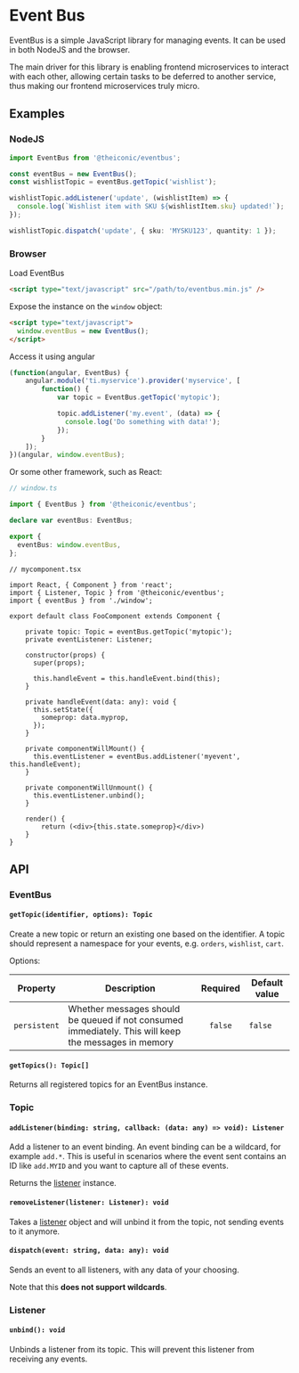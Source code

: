 # Event Bus


EventBus is a simple JavaScript library for managing events. It can be used in both NodeJS and the browser.

The main driver for this library is enabling frontend microservices to interact with each other, allowing certain tasks to be deferred to another service, thus making our frontend microservices truly micro.

## Examples

### NodeJS

```typescript
import EventBus from '@theiconic/eventbus';

const eventBus = new EventBus();
const wishlistTopic = eventBus.getTopic('wishlist');

wishlistTopic.addListener('update', (wishlistItem) => {
  console.log(`Wishlist item with SKU ${wishlistItem.sku} updated!`);
});

wishlistTopic.dispatch('update', { sku: 'MYSKU123', quantity: 1 });
```

### Browser

Load EventBus

```html
<script type="text/javascript" src="/path/to/eventbus.min.js" />
```

Expose the instance on the `window` object:

```html
<script type="text/javascript">
  window.eventBus = new EventBus();
</script>
```

Access it using angular

```javascript
(function(angular, EventBus) {
    angular.module('ti.myservice').provider('myservice', [
        function() {
            var topic = EventBus.getTopic('mytopic');

            topic.addListener('my.event', (data) => {
              console.log('Do something with data!');
            });
        }
    ]);
})(angular, window.eventBus);
```

Or some other framework, such as React:

```typescript
// window.ts

import { EventBus } from '@theiconic/eventbus';

declare var eventBus: EventBus;

export {
  eventBus: window.eventBus,
};
```

```tsx
// mycomponent.tsx

import React, { Component } from 'react';
import { Listener, Topic } from '@theiconic/eventbus';
import { eventBus } from './window';

export default class FooComponent extends Component {
    
    private topic: Topic = eventBus.getTopic('mytopic');
    private eventListener: Listener;

    constructor(props) {
      super(props);

      this.handleEvent = this.handleEvent.bind(this);
    }

    private handleEvent(data: any): void {
      this.setState({
        someprop: data.myprop,
      });
    }

    private componentWillMount() {
      this.eventListener = eventBus.addListener('myevent', this.handleEvent);
    }

    private componentWillUnmount() {
      this.eventListener.unbind();
    }

    render() {
        return (<div>{this.state.someprop}</div>)
    }
}
```

## API

### EventBus

#### `getTopic(identifier, options): Topic`

Create a new topic or return an existing one based on the identifier. A topic should represent a namespace for your events, e.g. `orders`, `wishlist`, `cart`.

Options:

| Property | Description | Required | Default value |
|----------|-------------|:--------:|---------------|
| `persistent` | Whether messages should be queued if not consumed immediately. This will keep the messages in memory | `false` | `false` |

#### `getTopics(): Topic[]`

Returns all registered topics for an EventBus instance.

### Topic

#### `addListener(binding: string, callback: (data: any) => void): Listener`

Add a listener to an event binding. An event binding can be a wildcard, for example `add.*`. This is useful in scenarios where the event sent contains an ID like `add.MYID` and you want to capture all of these events.

Returns the [listener](#listener) instance.

#### `removeListener(listener: Listener): void`

Takes a [listener](#listener) object and will unbind it from the topic, not sending events to it anymore.

#### `dispatch(event: string, data: any): void`

Sends an event to all listeners, with any data of your choosing. 

Note that this **does not support wildcards**.

### Listener

#### `unbind(): void`

Unbinds a listener from its topic. This will prevent this listener from receiving any events.